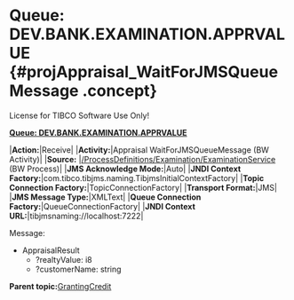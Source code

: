 # Queue: DEV.BANK.EXAMINATION.APPRVALUE {#projAppraisal_WaitForJMSQueueMessage .concept}

License for TIBCO Software Use Only!

**[Queue: DEV.BANK.EXAMINATION.APPRVALUE](../msgs/dest_Id118.md)**

|**Action:**|Receive|
|**Activity:**|Appraisal WaitForJMSQueueMessage \(BW Activity\)|
|**Source:**  |[/ProcessDefinitions/Examination/ExaminationService](../../../projects/GrantingCredit/ProcessDefinitions/Examination/ExaminationService.process.md) \(BW Process\)|
|**JMS Acknowledge Mode:**|Auto|
|**JNDI Context Factory:**|com.tibco.tibjms.naming.TibjmsInitialContextFactory|
|**Topic Connection Factory:**|TopicConnectionFactory|
|**Transport Format:**|JMS|
|**JMS Message Type:**|XMLText|
|**Queue Connection Factory:**|QueueConnectionFactory|
|**JNDI Context URL:**|tibjmsnaming://localhost:7222|

Message:

-   AppraisalResult
    -   ?realtyValue: i8
    -   ?customerName: string

**Parent topic:**[GrantingCredit](../../../crossref/dest/projs/GrantingCredit.md)

